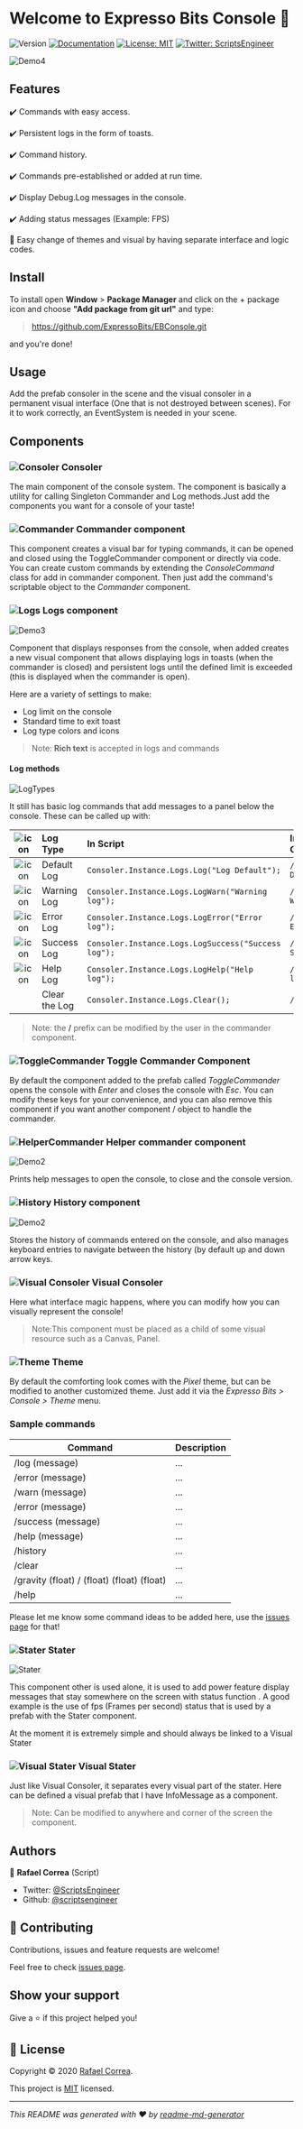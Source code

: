 # Welcome to Expresso Bits Console 👋
![Version](https://img.shields.io/badge/version-1.1.2-blue.svg?cacheSeconds=2592000)
[![Documentation](https://img.shields.io/badge/documentation-yes-brightgreen.svg)](todo-doc)
[![License: MIT](https://img.shields.io/badge/License-MIT-yellow.svg)](MIT)
[![Twitter: ScriptsEngineer](https://img.shields.io/twitter/follow/ScriptsEngineer.svg?style=social)](https://twitter.com/ScriptsEngineer)

![Demo4](https://raw.githubusercontent.com/wiki/ExpressoBits/EBConsole/Demo4.gif)

## Features

✔️ Commands with easy access.

✔️ Persistent logs in the form of toasts.

✔️ Command history.

✔️ Commands pre-established or added at run time.

✔️ Display Debug.Log messages in the console.

✔️ Adding status messages (Example: FPS)

🔨 Easy change of themes and visual by having separate interface and logic codes.


## Install


To install open <b>Window</b> > <b>Package Manager</b> and click on the + package icon and choose <b>"Add package from git url"</b> and type:

> https://github.com/ExpressoBits/EBConsole.git

and you're done!



## Usage
Add the prefab consoler in the scene and the visual consoler in a permanent visual interface (One that is not destroyed between scenes).
For it to work correctly, an EventSystem is needed in your scene.

## Components

### ![Consoler](https://raw.githubusercontent.com/ExpressoBits/EBConsole/master/Editor/Textures/Consoler.png) Consoler

The main component of the console system. The component is basically a utility for calling Singleton Commander and 
Log methods.Just add the components you want for a console of your taste!

### ![Commander](https://raw.githubusercontent.com/ExpressoBits/EBConsole/master/Editor/Textures/commander.png) Commander component

This component creates a visual bar for typing commands, it can be opened and closed using the ToggleCommander component or directly via code.
You can create custom commands by extending the <i>ConsoleCommand</i> class for add in commander component. 
Then just add the command's scriptable object to the <i>Commander</i> component.

### ![Logs](https://raw.githubusercontent.com/ExpressoBits/EBConsole/master/Editor/Textures/Logs.png) Logs component

![Demo3](https://raw.githubusercontent.com/wiki/ExpressoBits/EBConsole/Demo3.gif)

Component that displays responses from the console, when added creates a new visual component that allows displaying logs in toasts (when the commander is closed) and persistent logs until the defined limit is exceeded (this is displayed when the commander is open).

Here are a variety of settings to make:
- Log limit on the console
- Standard time to exit toast
- Log type colors and icons

> Note: <b>Rich text</b> is accepted in logs and commands

#### Log methods
![LogTypes](https://raw.githubusercontent.com/wiki/ExpressoBits/EBConsole/LogTypes.png)

It still has basic log commands that add messages to a panel below the console. These can be called up with:


| ![icon](https://raw.githubusercontent.com/ExpressoBits/EBConsole/master/Runtime/Textures/commander.png) | Log Type  | In Script    | In Commander |
|:---:|:-------------------------|:------|:-----|
| ![icon](https://raw.githubusercontent.com/ExpressoBits/EBConsole/master/Runtime/Textures/log.png) | Default Log |  ```Consoler.Instance.Logs.Log("Log Default");``` | ```/log Log Default``` |
| ![icon](https://raw.githubusercontent.com/ExpressoBits/EBConsole/master/Runtime/Textures/warn.png) | Warning Log |  ```Consoler.Instance.Logs.LogWarn("Warning log");```  |   ```/warn Warning log``` |
| ![icon](https://raw.githubusercontent.com/ExpressoBits/EBConsole/master/Runtime/Textures/error.png) | Error Log | ```Consoler.Instance.Logs.LogError("Error log");``` |    ```/error Error log``` |
| ![icon](https://raw.githubusercontent.com/ExpressoBits/EBConsole/master/Runtime/Textures/sucess.png) | Success Log | ```Consoler.Instance.Logs.LogSuccess("Success log");``` |    ```/error Success log``` |
| ![icon](https://raw.githubusercontent.com/ExpressoBits/EBConsole/master/Runtime/Textures/help.png) | Help Log | ```Consoler.Instance.Logs.LogHelp("Help log");``` |    ```/error Help log``` |
|   | Clear the Log| ```Consoler.Instance.Logs.Clear();``` |    ```/clear``` |
> Note: the <b>/</b> prefix can be modified by the user in the commander component.


### ![ToggleCommander](https://raw.githubusercontent.com/ExpressoBits/EBConsole/master/Editor/Textures/ToggleCommander.png) Toggle Commander Component

By default the component added to the prefab called <i>ToggleCommander</i> opens the console with <i>Enter</i> and closes the console with <i>Esc</i>. You can modify these keys for your convenience, and you can also remove this component if you want another component / object to handle the commander.

### ![HelperCommander](https://raw.githubusercontent.com/ExpressoBits/EBConsole/master/Editor/Textures/HelpCommander.png) Helper commander component

![Demo2](https://raw.githubusercontent.com/wiki/ExpressoBits/EBConsole/helper.png)

Prints help messages to open the console, to close and the console version.

### ![History](https://raw.githubusercontent.com/ExpressoBits/EBConsole/master/Editor/Textures/history.png) History component

![Demo2](https://raw.githubusercontent.com/wiki/ExpressoBits/EBConsole/history.gif)

Stores the history of commands entered on the console, 
and also manages keyboard entries to navigate between the history (by default up and down arrow keys.

### ![Visual Consoler](https://raw.githubusercontent.com/ExpressoBits/EBConsole/master/Editor/Textures/VisualConsoler.png) Visual Consoler

Here what interface magic happens, where you can modify how you can visually represent the console!
> Note:This component must be placed as a child of some visual resource such as a Canvas, Panel.

### ![Theme](https://raw.githubusercontent.com/ExpressoBits/EBConsole/master/Editor/Textures/Theme.png) Theme

By default the comforting look comes with the <i>Pixel</i> theme, but can be modified to another customized theme. Just add it via the <i>Expresso Bits > Console > Theme</i> menu.

### Sample commands

| Command  |  Description |
|----------|:-------------------------|
| /log (message) |  ... | 
| /error (message) | ... |
| /warn (message) | ... |
| /error (message) | ... |
| /success (message) | ... |
| /help (message) | ... |
| /history | ... |
| /clear | ... |
| /gravity (float) / (float) (float) (float) | ... |
| /help | ... |

Please let me know some command ideas to be added here, use the [issues page](https://github.com/ExpressoBits/EBConsole/issues) for that!


### ![Stater](https://raw.githubusercontent.com/ExpressoBits/EBConsole/master/Editor/Textures/Stater.png) Stater

![Stater](https://raw.githubusercontent.com/wiki/ExpressoBits/EBConsole/Stats.png)

This component other is used alone, it is used to add power feature display messages that stay somewhere on the screen with status function . A good example is the use of fps (Frames per second) status that is used by a prefab with the Stater component.

At the moment it is extremely simple and should always be linked to a Visual Stater

### ![Visual Stater](https://raw.githubusercontent.com/ExpressoBits/EBConsole/master/Editor/Textures/VisualStater.png) Visual Stater

Just like Visual Consoler, it separates every visual part of the stater. Here can be defined a visual prefab that I have InfoMessage as a component.

> Note: Can be modified to anywhere and corner of the screen the component.


## Authors

👤 **Rafael Correa**
(Script)
* Twitter: [@ScriptsEngineer](https://twitter.com/ScriptsEngineer)
* Github: [@scriptsengineer](https://github.com/scriptsengineer)


## 🤝 Contributing

Contributions, issues and feature requests are welcome!

Feel free to check [issues page](https://github.com/ExpressoBits/EBConsole/issues).

## Show your support

Give a ⭐️ if this project helped you!


## 📝 License

Copyright © 2020 [Rafael Correa](https://github.com/scriptsengineer).

This project is [MIT](MIT) licensed.

***
_This README was generated with ❤️ by [readme-md-generator](https://github.com/kefranabg/readme-md-generator)_
